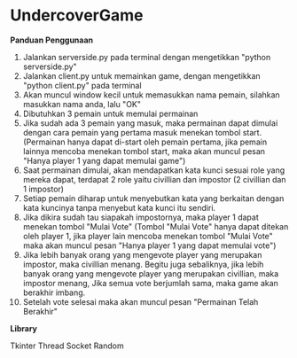 # UndercoverGame

**Panduan Penggunaan**
1. Jalankan serverside.py pada terminal dengan mengetikkan "python serverside.py"
2. Jalankan client.py untuk memainkan game, dengan mengetikkan "python client.py" pada terminal
3. Akan muncul window kecil untuk memasukkan nama pemain, silahkan masukkan nama anda, lalu "OK"
4. Dibutuhkan 3 pemain untuk memulai permainan
5. Jika sudah ada 3 pemain yang masuk, maka permainan dapat dimulai dengan cara pemain yang pertama masuk menekan tombol start.
(Permainan hanya dapat di-start oleh pemain pertama, jika pemain lainnya mencoba menekan tombol start, maka akan muncul pesan "Hanya player 1 yang dapat memulai game")
6. Saat permainan dimulai, akan mendapatkan kata kunci sesuai role yang mereka dapat, terdapat 2 role yaitu civillian dan impostor
(2 civillian dan 1 impostor)
7. Setiap pemain diharap untuk menyebutkan kata yang berkaitan dengan kata kuncinya tanpa menyebut kata kunci itu sendiri.
8. Jika dikira sudah tau siapakah impostornya, maka player 1 dapat menekan tombol "Mulai Vote"
(Tombol "Mulai Vote" hanya dapat ditekan oleh player 1, jika player lain mencoba menekan tombol "Mulai Vote" maka akan muncul pesan "Hanya player 1 yang dapat memulai vote")
9. Jika lebih banyak orang yang mengevote player yang merupakan impostor, maka civillian menang.
Begitu juga sebaliknya, jika lebih banyak orang yang mengevote player yang merupakan civillian, maka impostor menang, 
Jika semua vote berjumlah sama, maka game akan berakhir imbang.
10. Setelah vote selesai maka akan muncul pesan "Permainan Telah Berakhir"

**Library**

Tkinter
Thread
Socket
Random